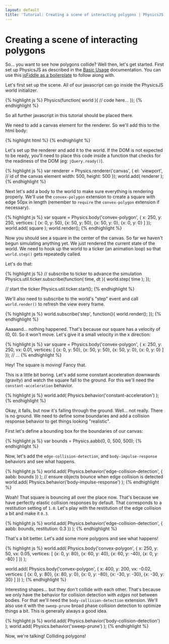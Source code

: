 ```yaml
---
layout: default
title: 'Tutorial: Creating a scene of interacting polygons | PhysicsJS'
---
```


# Creating a scene of interacting polygons

So... you want to see how polygons collide? Well then, let's get started.
First set up PhysicsJS as described in the [Basic Usage][basic-usage] documentation.
You can use this [jsFiddle as a boilerplate](http://jsfiddle.net/wellcaffeinated/kgEZm/) to follow along with.

Let's first set up the scene. All of our javascript can go inside the PhysicsJS world initializer.

{% highlight js %}
Physics(function( world ){
   // code here... 
});
{% endhighlight %}

So all further javascript in this tutorial should be placed there.

We need to add a canvas element for the renderer.
So we'll add this to the html body:

{% highlight html %}
<canvas id="viewport" width="500" height="500"></canvas>
{% endhighlight %}

Let's set up the renderer and add it to the world. If the DOM is not expected to be ready,
you'll need to place this code inside a function that checks for the readiness of the DOM
(eg: `jQuery.ready()`).

{% highlight js %}
var renderer = Physics.renderer('canvas', {
    el: 'viewport', // id of the canvas element
    width: 500,
    height: 500
});
world.add( renderer );
{% endhighlight %}

Next let's add a body to the world to make sure everything is rendering properly.
We'll use the `convex-polygon` extension to create a square with edge 50px in length
(remember to `require` the `convex-polygon` extension if necessary).

{% highlight js %}
var square = Physics.body('convex-polygon', {
    x: 250,
    y: 250,
    vertices: [
        {x: 0, y: 50},
        {x: 50, y: 50},
        {x: 50, y: 0},
        {x: 0, y: 0}
    ]
});
world.add( square );
world.render();
{% endhighlight %}

Now you should see a square in the center of the canvas. So far we haven't begun simulating
anything yet. We just rendered the current state of the world. We need to hook up
the world to a ticker (an animation loop) so that `world.step()` gets repeatedly called.

Let's do that:

{% highlight js %}
// subscribe to ticker to advance the simulation
Physics.util.ticker.subscribe(function( time, dt ){
    world.step( time );
});

// start the ticker
Physics.util.ticker.start();
{% endhighlight %}

We'll also need to subscribe to the world's "step" event and call `world.render()` to refresh
the view every frame.

{% highlight js %}
world.subscribe('step', function(){
    world.render();
});
{% endhighlight %}


Aaaaand... nothing happened. That's because our square has a velocity of (0, 0). So it won't move.
Let's give it a small velocity in the x direction:

{% highlight js %}
var square = Physics.body('convex-polygon', {
    x: 250,
    y: 250,
    vx: 0.01,
    vertices: [
        {x: 0, y: 50},
        {x: 50, y: 50},
        {x: 50, y: 0},
        {x: 0, y: 0}
    ]
});
// ...
{% endhighlight %}

Hey! The square is moving! Fancy that.

This is a little bit boring. Let's add some constant acceleration downwards (gravity) and watch the square fall to the ground.
For this we'll need the `constant-acceleration` behavior.

{% highlight js %}
world.add( Physics.behavior('constant-acceleration') );
{% endhighlight %}

Okay, it falls, but now it's falling through the ground. Well... not really. There is no ground.
We need to define some boundaries and add a collision response behavior to get things looking "realistic".

First let's define a bounding box for the boundaries of our canvas:

{% highlight js %}
var bounds = Physics.aabb(0, 0, 500, 500);
{% endhighlight %}

Now, let's add the `edge-collision-detection`, and `body-impulse-response` behaviors and see what happens.

{% highlight js %}
world.add( Physics.behavior('edge-collision-detection', {
    aabb: bounds
}) );
// ensure objects bounce when edge collision is detected
world.add( Physics.behavior('body-impulse-response') );
{% endhighlight %}

Woah! That square is bouncing all over the place now. That's because we have perfectly
elastic collision responses by default. That corresponds to a restitution setting of `1.0`.
Let's play with the restitution of the edge collision a bit and make it `0.3`.

{% highlight js %}
world.add( Physics.behavior('edge-collision-detection', {
    aabb: bounds,
    restitution: 0.3
}) );
{% endhighlight %}

That's a bit better. Let's add some more polygons and see what happens!

{% highlight js %}
world.add( Physics.body('convex-polygon', {
    x: 250,
    y: 50,
    vx: 0.05,
    vertices: [
        {x: 0, y: 80},
        {x: 60, y: 40},
        {x: 60, y: -40},
        {x: 0, y: -80}
    ]
}) );

world.add( Physics.body('convex-polygon', {
    x: 400,
    y: 200,
    vx: -0.02,
    vertices: [
        {x: 0, y: 80},
        {x: 80, y: 0},
        {x: 0, y: -80},
        {x: -30, y: -30},
        {x: -30, y: 30}
    ]
}) );
{% endhighlight %}

Interesting shapes... but they don't collide with each other. That's because we only
have the behavior for collision detection with *edges* not between bodies. For that
we'll need the `body-collision-detection` extension. We'll also use it with the
`sweep-prune` broad phase collision detection to optimize things a bit. This is
generally always a good idea.

{% highlight js %}
world.add( Physics.behavior('body-collision-detection') );
world.add( Physics.behavior('sweep-prune') );
{% endhighlight %}


Now, we're talking! Colliding polygons!

[basic-usage]: ../basic-usage
